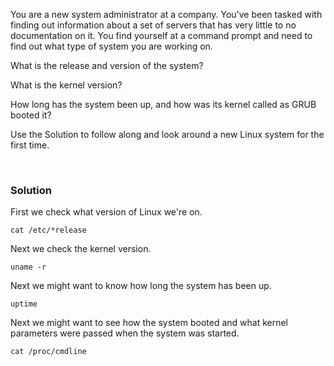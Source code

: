 You are a new system administrator at a company. You've been tasked with finding out information about a set of servers that has very little to no documentation on it. You find yourself at a command prompt and need to find out what type of system you are working on.

What is the release and version of the system?

What is the kernel version?

How long has the system been up, and how was its kernel called as GRUB booted it?

Use the Solution to follow along and look around a new Linux system for the first time.

<br>

### Solution


First we check what version of Linux we're on.

```plain
cat /etc/*release
```

Next we check the kernel version.

```plain
uname -r
```

Next we might want to know how long the system has been up.

```plain
uptime
```

Next we might want to see how the system booted and what kernel parameters were passed when the system was started.

```plain
cat /proc/cmdline
```


